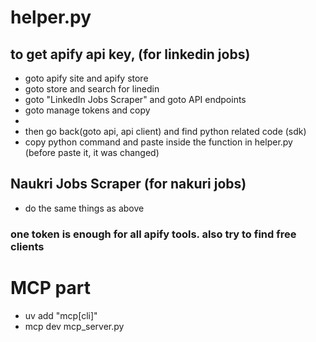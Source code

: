 # helper.py

## to get apify api key, (for linkedin jobs)
- goto apify site and apify store
- goto store and search for linedin
- goto "LinkedIn Jobs Scraper" and goto API endpoints
- goto manage tokens and copy
- 
- then go back(goto api, api client) and find python related code (sdk)
- copy python command and paste inside the function in helper.py (before paste it, it was changed)

## Naukri Jobs Scraper (for nakuri jobs)
- do the same things as above

### one token is enough for all apify tools. also try to find free clients

# MCP part

- uv add "mcp[cli]"
- mcp dev mcp_server.py
